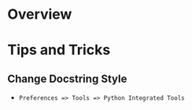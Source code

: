 # Overview

# Tips and Tricks

## Change Docstring Style

- `Preferences => Tools => Python Integrated Tools`
